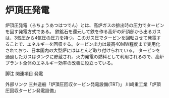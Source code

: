 # 炉頂圧発電

炉頂圧発電（ろちょうあつはつでん）とは、高炉ガスの排出時の圧力でタービンを回す発電方式である。
鉄鉱石を還元して鉄を作る高炉の炉頂部から出るガスは、3気圧から4気圧の圧力を持つ。このガス圧でタービンを回転させて発電することで、エネルギーを回収する。タービン出力は最高40MW程度まで実用化されており、日本国内の大型炉にはほとんど取り付けられている。
タービンを通過したガスはタンクに貯蔵され、火力発電の燃料として利用されるので、高炉プラント全体のエネルギー効率の改善に役立っている。

脚注
関連項目
発電

外部リンク
三井造船「炉頂圧回収タービン発電設備(TRT)」
川崎重工業「炉頂圧回収タービン発電設備」